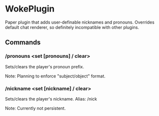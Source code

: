 # WokePlugin
Paper plugin that adds user-definable nicknames and pronouns. Overrides default chat renderer, so definitely incompatible with other plugins.

## Commands
### /pronouns <set [pronouns] / clear>
Sets/clears the player's pronoun prefix.

Note: Planning to enforce "subject/object" format.
### /nickname <set [nickname] / clear>
Sets/clears the player's nickname. Alias: /nick

Note: Currently not persistent.
